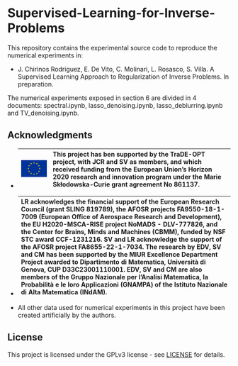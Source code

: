 # Supervised-Learning-for-Inverse-Problems

This repository contains the experimental source code to reproduce the numerical experiments in:

* J. Chirinos Rodriguez, E. De Vito, C. Molinari, L. Rosasco, S. Villa. A Supervised Learning Approach to Regularization of Inverse Problems. In preparation.

The numerical experiments exposed in section 6 are divided in 4 documents: spectral.ipynb, lasso_denoising.ipynb, lasso_deblurring.ipynb and TV_denoising.ipynb. 

## Acknowledgments  

* | ![](<euflag.png>) | This project has ben supported by the TraDE-OPT project, with JCR and SV as members, and which received funding from the European Union’s Horizon 2020 research and innovation program under the Marie Skłodowska-Curie grant agreement No 861137. |
  |----------|----------|
* | LR acknowledges the financial support of the European Research Council (grant SLING 819789), the AFOSR projects FA9550-18-1-7009 (European Office of Aerospace Research and Development), the EU H2020-MSCA-RISE project NoMADS - DLV-777826, and the Center for Brains, Minds and Machines (CBMM), funded by NSF STC award CCF-1231216. SV and LR acknowledge the support of the AFOSR project FA8655-22-1-7034. The research by EDV, SV and CM has been supported by the MIUR Excellence Department Project awarded to Dipartimento di Matematica, Università di Genova, CUP D33C23001110001. EDV, SV and CM are also members of the Gruppo Nazionale per l’Analisi Matematica, la Probabilità e le loro Applicazioni (GNAMPA) of the Istituto Nazionale di Alta Matematica (INdAM). |
  |----------|

* All other data used for numerical experiments in this project have been created artificially by the authors.

## License  
This project is licensed under the GPLv3 license - see [LICENSE](LICENSE) for details.
